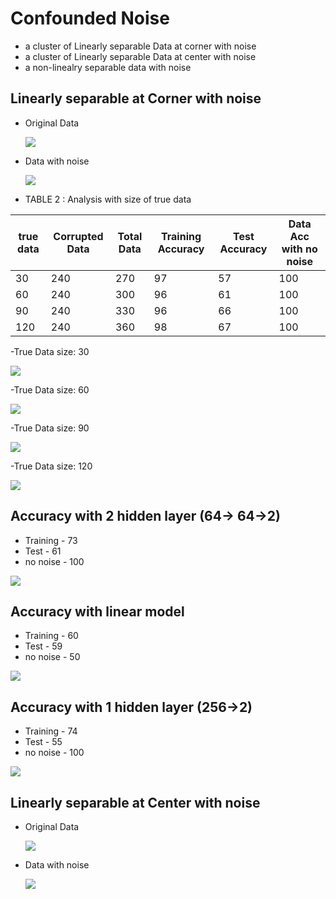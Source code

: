 # Confounded Noise
  - a cluster of Linearly separable Data at corner with noise 
  - a cluster of Linearly separable Data at center with noise
  - a non-linealry separable data with noise
## Linearly separable at Corner with noise 
- Original Data

    ![](sep_data_cor.png)
    
- Data with noise

    ![](spe_cor_noise.png)
    
- TABLE 2 : Analysis with size of true data

|true data  | Corrupted Data | Total Data | Training Accuracy | Test Accuracy |  Data Acc with no noise | 
|-----------| ---------------| ---------- | ----------------- |---------------| ----------------------- |
| 30        | 240            | 270        |   97              |   57          |  100                    |
| 60        | 240            | 300        |   96              |   61          |  100                    | 
| 90        | 240            | 330        |   96              |   66          |  100                    | 
| 120       | 240            | 360        |   98              |   67          |  100                    | 

-True Data size: 30

![](data30.png)

-True Data size: 60

![](data60.png)

-True Data size: 90

![](data90.png)

-True Data size: 120

![](data120.png)




## Accuracy with 2 hidden layer (64-> 64->2)
   - Training   - 73
   - Test   - 61
   - no noise - 100


![](simple2.png)




## Accuracy with linear model
   - Training - 60
   - Test - 59 
   - no noise  - 50



![](linear.png)




## Accuracy with 1 hidden layer (256->2)
   - Training   - 74
   - Test   - 55 
   - no noise - 100


![](simple1.png)



## Linearly separable at Center with noise

- Original Data

    ![](og_data_center.png)
    
- Data with noise

    ![](og_data_cntr_noise.png)







